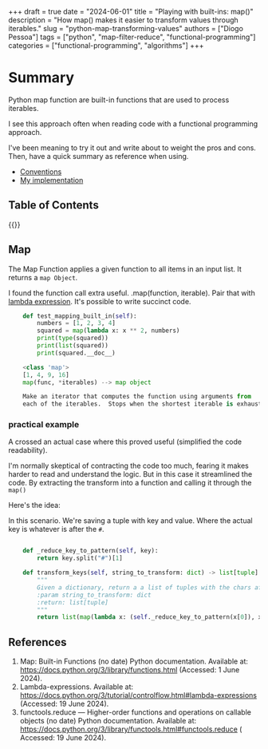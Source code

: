 +++
draft = true
date = "2024-06-01"
title = "Playing with built-ins: map()"
description = "How map() makes it easier to transform values through iterables."
slug = "python-map-transforming-values"
authors = ["Diogo Pessoa"]
tags = ["python", "map-filter-reduce", "functional-programming"]
categories = ["functional-programming", "algorithms"]
+++

# Summary

Python map function are built-in functions that are used to process
iterables.

I see this approach often when reading code with a functional programming approach.

I've been meaning to try it out and write about to weight the pros and cons. Then, have a quick
summary as reference when using.

- [Conventions](https://diogo-pessoa.github.io/posts/conventions)
- [My implementation](https://github.com/diogo-pessoa/coding-exercises/blob/main/functional-programming/MapTransform.py)

## Table of Contents

{{<toc>}}

## Map

The Map Function applies a given function to all items in an input list. It returns
a `map Object`.

I found the function call extra useful. .map(function, iterable). Pair that
with [lambda expression](https://docs.python.org/3/tutorial/controlflow.html#lambda-expressions).
It's possible to write succinct code. 

```python
    def test_mapping_built_in(self):
        numbers = [1, 2, 3, 4]
        squared = map(lambda x: x ** 2, numbers)
        print(type(squared))
        print(list(squared))
        print(squared.__doc__)
```

```python
    <class 'map'>
    [1, 4, 9, 16]
    map(func, *iterables) --> map object

    Make an iterator that computes the function using arguments from
    each of the iterables.  Stops when the shortest iterable is exhausted
```

### practical example

A crossed an actual case where this proved useful (simplified the code readability).

I'm normally skeptical of contracting the code too much, fearing it makes harder to read and
understand the logic. But in this case it streamlined the code. By extracting the transform into a
function and calling it through the `map()`

Here's the idea:

In this scenario. We're saving a tuple with key and value. Where the actual key is whatever is after
the `#`.

```python

    def _reduce_key_to_pattern(self, key):
        return key.split("#")[1]

    def transform_keys(self, string_to_transform: dict) -> list[tuple]:
        """
        Given a dictionary, return a a list of tuples with the chars after "#".
        :param string_to_transform: dict
        :return: list[tuple]
        """
        return list(map(lambda x: (self._reduce_key_to_pattern(x[0]), x[1]), string_to_transform.items()))
```

## References

1. Map: Built-in Functions (no date) Python documentation. Available
   at: https://docs.python.org/3/library/functions.html (Accessed: 1 June 2024).
2. Lambda-expressions. Available
   at: https://docs.python.org/3/tutorial/controlflow.html#lambda-expressions (Accessed:
   19 June 2024).
3. functools.reduce — Higher-order functions and operations on callable objects (no
   date) Python documentation. Available
   at: https://docs.python.org/3/library/functools.html#functools.reduce (
   Accessed: 19
   June 2024).




